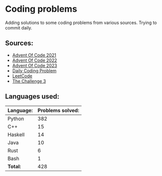 # Coding problems
Adding solutions to some coding problems from various sources. Trying to commit daily. 

## Sources:

- [Advent Of Code 2021](https://adventofcode.com/2021)
- [Advent Of Code 2022](https://adventofcode.com/2022)
- [Advent Of Code 2023](https://adventofcode.com/2023)
- [Daily Coding Problem](https://www.dailycodingproblem.com/)
- [LeetCode](https://leetcode.com/)
- [The Challenge 3](https://www.mnknowledge.com/event-details/the-challenge-3-by-tuesday-afternoon-club)

## Languages used:
| Language: | Problems solved: |
| --------- | ---------------- |
| Python | 382 |
| C++ | 15 |
| Haskell | 14 |
| Java | 10 |
| Rust | 6 |
| Bash | 1 |
| **Total:** | 428 |
